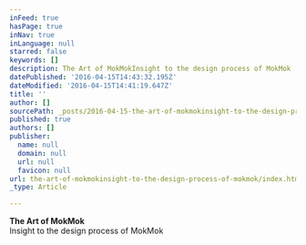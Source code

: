 ```yaml
---
inFeed: true
hasPage: true
inNav: true
inLanguage: null
starred: false
keywords: []
description: The Art of MokMokInsight to the design process of MokMok
datePublished: '2016-04-15T14:43:32.195Z'
dateModified: '2016-04-15T14:41:19.647Z'
title: ''
author: []
sourcePath: _posts/2016-04-15-the-art-of-mokmokinsight-to-the-design-process-of-mokmok.md
published: true
authors: []
publisher:
  name: null
  domain: null
  url: null
  favicon: null
url: the-art-of-mokmokinsight-to-the-design-process-of-mokmok/index.html
_type: Article

---
```

**The Art of MokMok**  
Insight to the design process of MokMok